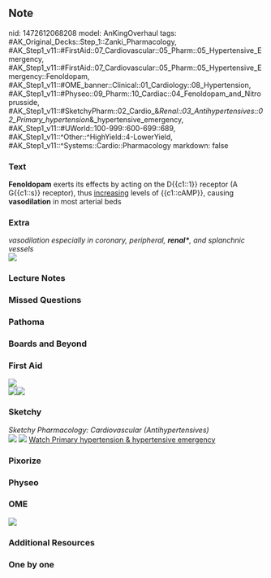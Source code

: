## Note
nid: 1472612068208
model: AnKingOverhaul
tags: #AK_Original_Decks::Step_1::Zanki_Pharmacology, #AK_Step1_v11::#FirstAid::07_Cardiovascular::05_Pharm::05_Hypertensive_Emergency, #AK_Step1_v11::#FirstAid::07_Cardiovascular::05_Pharm::05_Hypertensive_Emergency::Fenoldopam, #AK_Step1_v11::#OME_banner::Clinical::01_Cardiology::08_Hypertension, #AK_Step1_v11::#Physeo::09_Pharm::10_Cardiac::04_Fenoldopam_and_Nitroprusside, #AK_Step1_v11::#SketchyPharm::02_Cardio_&_Renal::03_Antihypertensives::02_Primary_hypertension_&_hypertensive_emergency, #AK_Step1_v11::#UWorld::100-999::600-699::689, #AK_Step1_v11::^Other::^HighYield::4-LowerYield, #AK_Step1_v11::^Systems::Cardio::Pharmacology
markdown: false

### Text
<div>
  <b>Fenoldopam</b> exerts its effects by acting on the D{{c1::1}}
  receptor (A G{{c1::s}} receptor), thus <u>increasing</u> levels
  of {{c1::cAMP}}, causing <b>vasodilation</b> in most arterial
  beds
</div>

### Extra
<div>
  <i>vasodilation especially in coronary, peripheral,
  <b>renal*</b>, and splanchnic vessels</i>
</div>
<div><img src="paste-475543073980893.jpg"></div>

### Lecture Notes


### Missed Questions


### Pathoma


### Boards and Beyond


### First Aid
<img src="paste-15131169783811.jpg">
<div><img src="paste-669701365563395.jpg"><img src=
"paste-686305709129731.jpg"></div>

### Sketchy
<div>
  <i>Sketchy Pharmacology: Cardiovascular (Antihypertensives)</i>
</div><img src=
"Screen%20Shot%202019-09-18%20at%209.11.10%20AM.png"> <img src=
"Screen%20Shot%202019-09-18%20at%209.11.25%20AM.png"> <a href=
"https://dashboard.sketchy.com/study/medical/courses/medical-pharmacology/units/medical-pharmacology-cardiovascular-renal/videos/medical-pharmacology-cardiovascular-and-renal-antihypertensives-primary-hypertension-and-hypertensive-emergency?utm_source=anki&utm_medium=partnership&utm_campaign=february_update&utm_content=medical">
Watch Primary hypertension & hypertensive emergency</a>

### Pixorize


### Physeo


### OME
<div class="ome-widget">
  <a href=
  "https://onlinemeded.org/spa/cardiology/hypertension/acquire?ref=anki">
  <img src="_OME_AnkiFlashcards_Lesson_3.png"></a>
</div>

### Additional Resources


### One by one

